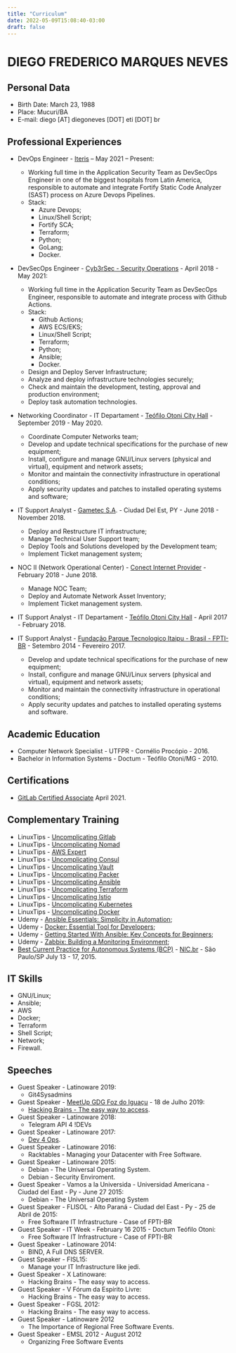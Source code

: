 ```yaml
---
title: "Curriculum"
date: 2022-05-09T15:08:40-03:00
draft: false
---
```


# DIEGO FREDERICO MARQUES NEVES

## Personal Data

* Birth Date: March 23, 1988
* Place: Mucuri/BA
* E-mail: diego [AT] diegoneves [DOT] eti [DOT] br

## Professional Experiences

* DevOps Engineer - [Iteris](https://www.iteris.com.br/) – May 2021 – Present:
  * Working full time in the Application Security Team as DevSecOps Engineer in one of the biggest hospitals from Latin America, responsible to automate and integrate Fortify Static Code Analyzer (SAST) process on Azure Devops Pipelines.
  * Stack:
    * Azure Devops;
    * Linux/Shell Script;
    * Fortify SCA;
    * Terraform;
    * Python;
    * GoLang;
    * Docker.

* DevSecOps Engineer - [Cyb3rSec - Security Operations](http://www.cyb3rsec.com/) - April 2018 - May 2021:
  * Working full time in the Application Security Team as DevSecOps Engineer, responsible to automate and integrate process with Github Actions.
  * Stack:
    * Github Actions;
    * AWS ECS/EKS;
    * Linux/Shell Script;
    * Terraform;
    * Python;
    * Ansible;
    * Docker.
  * Design and Deploy Server Infrastructure;
  * Analyze and deploy infrastructure technologies securely;
  * Check and maintain the development, testing, approval and production environment;
  * Deploy task automation technologies.

* Networking Coordinator - IT Departament - [Teófilo Otoni City Hall](http://teofilootoni.mg.gov.br) - September 2019 - May 2020.
  * Coordinate Computer Networks team;
  * Develop and update technical specifications for the purchase of new equipment;
  * Install, configure and manage GNU/Linux servers (physical and virtual), equipment and network assets;
  * Monitor and maintain the connectivity infrastructure in operational conditions;
  * Apply security updates and patches to installed operating systems and software;

* IT Support Analyst - [Gametec S.A](http://atacadogames.com). - Ciudad Del Est, PY - June 2018 - November 2018.
  * Deploy and Restructure IT infrastructure;
  * Manage Technical User Support team;
  * Deploy Tools and Solutions developed by the Development team;
  * Implement Ticket management system;

* NOC II (Network Operational Center) - [Conect Internet Provider](https://conectinfo.net.br/) - February 2018 - June 2018.
  * Manage NOC Team;
  * Deploy and Automate Network Asset Inventory;
  * Implement Ticket management system.

* IT Support Analyst - IT Departament - [Teófilo Otoni City Hall](http://teofilootoni.mg.gov.br) - April 2017 - February 2018.

* IT Support Analyst - [Fundação Parque Tecnologico Itaipu - Brasil - FPTI-BR](https://pti.org.br) - Setembro 2014 - Fevereiro 2017.
  * Develop and update technical specifications for the purchase of new equipment;
  * Install, configure and manage GNU/Linux servers (physical and virtual), equipment and network assets;
  * Monitor and maintain the connectivity infrastructure in operational conditions;
  * Apply security updates and patches to installed operating systems and software.

## Academic Education

* Computer Network Specialist - UTFPR - Cornélio Procópio - 2016.
* Bachelor in Information Systems - Doctum - Teófilo Otoni/MG - 2010.

## Certifications

* [GitLab Certified Associate](https://api.badgr.io/public/assertions/6wPbNq7dSv6yhg8GdCBl8A?identity__email=diego%40diegoneves.eti.br) April 2021.

## Complementary Training

* LinuxTips - [Uncomplicating Gitlab](https://www.credential.net/e047d9dc-983c-4fea-b75b-141f805b5102)
* LinuxTips - [Uncomplicating Nomad](https://www.credential.net/f50cd428-a2ed-4d0d-9879-59f9efadfd6e)
* LinuxTips - [AWS Expert](https://www.credential.net/f1a534ca-8e00-47bc-b2f5-a2ed02b3e12d)
* LinuxTips - [Uncomplicating Consul](https://www.credential.net/c96b3ea2-2903-4c15-92a6-1cea8d00f8eb)
* LinuxTips - [Uncomplicating Vault](https://www.credential.net/e07d1577-85f8-4a00-a062-df8ebe0477bf)
* LinuxTips - [Uncomplicating Packer](https://www.credential.net/bdeb186d-096d-4061-8855-3b8a61233c7c)
* LinuxTips - [Uncomplicating Ansible](https://www.credential.net/01821914-42ba-4c03-a7cc-ad2ca243101c)
* LinuxTips - [Uncomplicating Terraform](https://www.credential.net/8c18cb45-937b-43b7-9f65-173be891efe1)
* LinuxTips - [Uncomplicating Istio](https://www.credential.net/1d5d4d4e-d06b-4678-887a-2469ac232f57)
* LinuxTips - [Uncomplicating Kubernetes](https://www.credential.net/9900419a-12f6-4e4e-86c7-f800d0d205e5)
* LinuxTips - [Uncomplicating Docker](https://www.credential.net/6c464766-b7b4-47ab-b176-fa4c07872346)
* Udemy - [Ansible Essentials: Simplicity in Automation](https://www.udemy.com/course/ansible-essentials-simplicity-in-automation/);
* Udemy - [Docker: Essential Tool for Developers](https://www.udemy.com/course/curso-docker/);
* Udemy - [Getting Started With Ansible: Key Concepts for Beginners](https://www.udemy.com/course/draft/1321494/learn/);
* Udemy - [Zabbix: Building a Monitoring Environment](https://www.udemy.com/course/curso-zabbix/);
* [Best Current Practice for Autonomous Systems (BCP)](https://cursoseventos.nic.br/curso/curso-bcop/) - [NIC.br](https://nic.br) - São Paulo/SP July 13 - 17, 2015.

## IT Skills

* GNU/Linux;
* Ansible;
* AWS
* Docker;
* Terraform
* Shell Script;
* Network;
* Firewall.

## Speeches

* Guest Speaker - Latinoware 2019:
  * Git4Sysadmins
* Guest Speaker - [MeetUp GDG Foz do Iguaçu](https://www.meetup.com/pt-BR/GDG-Foz-do-Iguacu/events/262780229/) - 18 de Julho 2019:
  * [Hacking Brains - The easy way to access](https://www.slideshare.net/GDGFoz/hackeando-crebros-explorando-o-elo-mais-fraco-da-segurana).
* Guest Speaker - Latinoware 2018:
  * Telegram API 4 !DEVs
* Guest Speaker - Latinoware 2017:
  * [Dev 4 Ops](https//github.com/diegoaceneves/html_speech/dev4ops).
* Guest Speaker - Latinoware 2016:
  * Racktables - Managing your Datacenter with Free Software.
* Guest Speaker - Latinoware 2015:
  * Debian - The Universal Operating System.
  * Debian - Security Enviroment.
* Guest Speaker - Vamos a la Universida - Universidad Americana - Ciudad del East - Py - June 27 2015:
  * Debian - The Universal Operating System
* Guest Speaker - FLISOL - Alto Paraná - Ciudad del East - Py - 25 de Abril de 2015:
  * Free Software IT Infrastructure - Case of FPTI-BR
* Guest Speaker - IT Week - February 16 2015 - Doctum Teófilo Otoni:
  * Free Software IT Infrastructure - Case of FPTI-BR
* Guest Speaker - Latinoware 2014:
  * BIND, A Full DNS SERVER.
* Guest Speaker - FISL15:
  * Manage your IT Infrastructure like jedi.
* Guest Speaker - X Latinoware:
  * Hacking Brains - The easy way to access.
* Guest Speaker - V Fórum da Espírito Livre:
  * Hacking Brains - The easy way to access.
* Guest Speaker - FGSL 2012:
  * Hacking Brains - The easy way to access.
* Guest Speaker - Latinoware 2012
  * The Importance of Regional Free Software Events.
* Guest Speaker - EMSL 2012 - August 2012
  * Organizing Free Software Events
